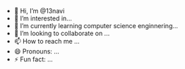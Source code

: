 - 👋 Hi, I’m @13navi
- 👀 I’m interested in...
- 🌱 I’m currently learning  computer science enginnering...
- 💞️ I’m looking to collaborate on ...
- 📫 How to reach me ...
- 😄 Pronouns: ...
- ⚡ Fun fact: ...

<!---
13navi/13navi is a ✨ special ✨ repository because its `README.md` (this file) appears on your GitHub profile.
You can click the Preview link to take a look at your changes.
--->
